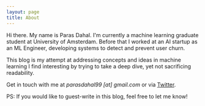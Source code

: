 ```yaml
---
layout: page
title: About
---
```



Hi there. My name is Paras Dahal. I'm currently a machine learning graduate student at University of Amsterdam. Before that I worked at an AI startup as an ML Engineer, developing systems to detect and prevent user churn.

This blog is my attempt at addressing concepts and ideas in machine learning I find interesting by trying to take a deep dive, yet not sacrificing readability.

Get in touch with me at *parasdahal99 [at] gmail.com* or via [Twitter](http://twitter.com/parasdahal). 

PS: If you would like to guest-write in this blog, feel free to let me know!
